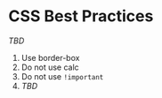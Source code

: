 # CSS Best Practices

_TBD_

1. Use border-box
1. Do not use calc
1. Do not use `!important`
1. _TBD_
